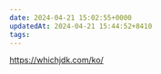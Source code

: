 ```yaml
---
date: 2024-04-21 15:02:55+0000
updatedAt: 2024-04-21 15:44:52+8410
tags: 
---
```

https://whichjdk.com/ko/